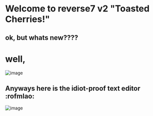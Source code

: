# Welcome to reverse7 v2 "Toasted Cherries!"

## ok, but whats new????

# well,
![image](https://github.com/coders-cove-discord/reverse7/assets/124001257/5600f0a7-27d8-425a-9234-e64736cad825)

## Anyways here is the idiot-proof text editor :rofmlao:
![image](https://github.com/coders-cove-discord/reverse7/assets/124001257/57732880-af70-467c-96d3-9d81ac9fd594)

